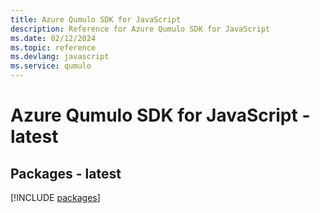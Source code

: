 ```yaml
---
title: Azure Qumulo SDK for JavaScript
description: Reference for Azure Qumulo SDK for JavaScript
ms.date: 02/12/2024
ms.topic: reference
ms.devlang: javascript
ms.service: qumulo
---
```

# Azure Qumulo SDK for JavaScript - latest
## Packages - latest
[!INCLUDE [packages](qumulo-index.md)]